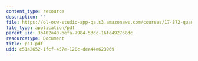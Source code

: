 ```yaml
---
content_type: resource
description: ''
file: https://ol-ocw-studio-app-qa.s3.amazonaws.com/courses/17-872-quantitative-research-in-political-science-and-public-policy-spring-2004/c51a26521fcf457e120cdea44e623969_ps1.pdf
file_type: application/pdf
parent_uid: 3b402a40-befa-7984-53dc-16fe492768dc
resourcetype: Document
title: ps1.pdf
uid: c51a2652-1fcf-457e-120c-dea44e623969
---
```

